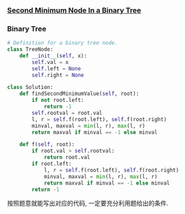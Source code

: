 ### [Second Minimum Node In a Binary Tree](https://leetcode.com/problems/second-minimum-node-in-a-binary-tree/)


### Binary Tree


```Python
# Definition for a binary tree node.
class TreeNode:
    def __init__(self, x):
        self.val = x
        self.left = None
        self.right = None

class Solution:
    def findSecondMinimumValue(self, root):
        if not root.left:
            return -1
        self.rootval = root.val
        l, r = self.f(root.left), self.f(root.right)
        minval, maxval = min(l, r), max(l, r)
        return maxval if minval == -1 else minval

    def f(self, root):
        if root.val > self.rootval:
            return root.val
        if root.left:
            l, r = self.f(root.left), self.f(root.right)
            minval, maxval = min(l, r), max(l, r)
            return maxval if minval == -1 else minval
        return -1
```

按照题意就能写出对应的代码, 一定要充分利用题给出的条件.
